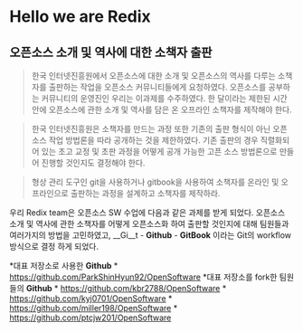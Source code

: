 Hello we are Redix
=====================

오픈소스 소개 및 역사에 대한 소책자 출판
---------------------------------------

> 한국 인터넷진흥원에서 오픈소스에 대한 소개 및 오픈소스의 역사를 다루는 소책자를 출판하는 작업을 오픈소스 커뮤니티들에게 요청하였다. 오픈소스를 공부하는 커뮤니티의 운영진인 우리는 이과제를 수주하였다. 한 달이라는 제한된 시간 안에 오픈소스에 관한 소개 및 역사를 담은 온 오프라인 소책자를 제작해야 한다.

> 한국 인터넷진흥원은 소책자를 만드는 과정 또한 기존의 출판 형식이 아닌 오픈소스 작업 방법론을 따라 공개하는 것을 제한하였다. 기존 출판의 경우 직렬화되어 있는 초고 교정 및 초판 과정을 어떻게 공개 가능한 고픈 소스 방법론으로 만들어 진행할 것인지도 결정해야 한다.

> 형상 관리 도구인 git을 사용하거나 gitbook을 사용하여 소책자를 온라인 및 오프라인으로 출판하는 과정을 설계하고 소책자를 제작하라.

우리 Redix team은 오픈소스 SW 수업에 다음과 같은 과제를 받게 되었다. 오픈소스 소개 및 역사에 관한 소책자를 어떻게 오픈소스화 하여 출판할 것인지에 대해 팀원들과 여러가지의 방법을 고민하였고,
__Gi__t - __Github__ - __GitBook__
이라는 Git의 workflow 방식으로 결정 하게 되었다.

*대표 저장소로 사용한 __Github__
	* https://github.com/ParkShinHyun92/OpenSoftware
*대표 저장소를 fork한 팀원들의 __Github__
	* https://github.com/kbr2788/OpenSoftware
	* https://github.com/kyj0701/OpenSoftware
	* https://github.com/miller198/OpenSoftware
	* https://github.com/ptcjw201/OpenSoftware



